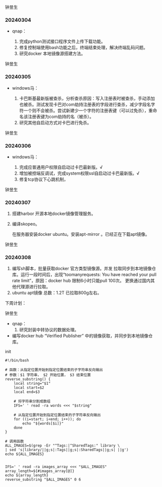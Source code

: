 钟昱生

### 20240304

* qnap：

  1. 完成python测试接口程序文件上传下载功能。
  2. 修复控制端使用bash功能之后，终端结束处理，解决终端乱码问题。
  3. 研究docker 本地镜像源搭建方法。


钟昱生

### 20240305

* windows马：

  1. 卡巴斯基最新版被查杀，分析查杀原因：写入注册表时被查杀，手动添加也被杀。测试发现卡巴对com劫持注册表的字段进行查杀，减少字段名字符一个则不会被杀。尝试新建少一个字符的注册表键（可以过免杀），重命名该注册表键为com劫持的名（被杀）。
  2. 研究其他自启动方式对卡巴进行免杀。


钟昱生

### 20240306

* windows马：

  1. 完成应普通用户权限自启动过卡巴最新版。√
  2. 增加被控端反调试，完成system权限ssl自启动过卡巴最新版。√
  3. 修复tcp协议下心跳机制，

钟昱生

### 20240307

1. 搭建harbor 开源本地docker镜像管理服务。

2. 编译skopeo。

   在服务器安装docker ubuntu。安装apt-mirror 。已经正在下载apt镜像。

钟昱生

### 20240308

1. 编写sh脚本，批量获取docker 官方类型镜像源。并发 拉取同步到本地镜像仓库。运行一段时间后，出现“toomanyrequests: You have reached your pull rate limit”，原因：docker hub 限制6小时只能pull 100次。 更换通过国内其他代理源进行拉取。
2. ubuntu apt镜像 总数：1.2T    已拉取800g左右。





下周计划：

钟昱生

* qnap：
  1. 研究封装中转协议的数据处理。
* 编写docker hub “Verified Publisher” 中的镜像获取，并同步到本地镜像仓库。





init 

```
#!/bin/bash

# 函数：从指定位置开始到指定位置结束的子字符串反向输出
# 参数：$1 字符串， $2 开始位置， $3 结束位置
reverse_substring() {
    local string="$1"
    local start=$2
    local end=$3
    
    # 将字符串分割成数组
    IFS=' ' read -ra words <<< "$string"

    # 从指定位置开始到指定位置结束的子字符串反向输出
    for ((i=start; i<end; i++)); do
        echo "${words[$i]}"
    done
}

# 调用函数
ALL_IMAGES=$(grep -Er "^Tags:|^SharedTags:" library \
| sed 's|library/||g;s|:Tags||g;s|:SharedTags||g;s| ||g')
echo ${ALL_IMAGES}


IFS=' ' read -ra images_array <<< "$ALL_IMAGES"
array_length=${#images_array[@]}
echo ${array_length}
reverse_substring "$ALL_IMAGES" 0 6

```

